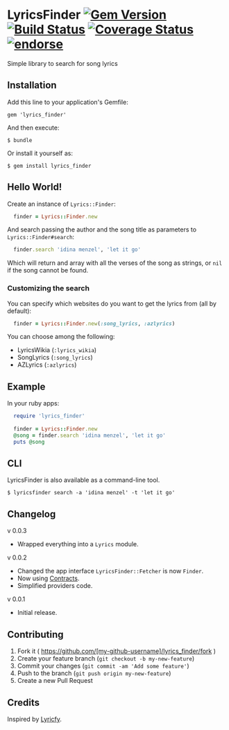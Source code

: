 # LyricsFinder [![Gem Version](https://badge.fury.io/rb/lyrics_finder.svg)](http://badge.fury.io/rb/lyrics_finder) [![Build Status](https://travis-ci.org/dnlR/lyrics_finder.svg?branch=master)](https://travis-ci.org/dnlR/lyrics_finder) [![Coverage Status](https://img.shields.io/coveralls/dnlR/lyrics_finder.svg)](https://coveralls.io/r/dnlR/lyrics_finder?branch=master) [![endorse](https://api.coderwall.com/dnlr/endorsecount.png)](https://coderwall.com/dnlr)

Simple library to search for song lyrics 

## Installation

Add this line to your application's Gemfile:

    gem 'lyrics_finder'

And then execute:

    $ bundle

Or install it yourself as:

    $ gem install lyrics_finder

## Hello World!

Create an instance of `Lyrics::Finder`:

```ruby
  finder = Lyrics::Finder.new
```

And search passing the author and the song title as parameters to `Lyrics::Finder#search`:

```ruby
  finder.search 'idina menzel', 'let it go'
```
Which will return and array with all the verses of the song as strings, or `nil` if the song cannot be found.

### Customizing the search

You can specify which websites do you want to get the lyrics from (all by default):

```ruby
  finder = Lyrics::Finder.new(:song_lyrics, :azlyrics)
```

You can choose among the following:

- LyricsWikia (`:lyrics_wikia`)
- SongLyrics (`:song_lyrics`)
- AZLyrics (`:azlyrics`)

## Example

In your ruby apps:
```ruby
  require 'lyrics_finder'
  
  finder = Lyrics::Finder.new
  @song = finder.search 'idina menzel', 'let it go'
  puts @song
```
    
## CLI

LyricsFinder is also available as a command-line tool.

    $ lyricsfinder search -a 'idina menzel' -t 'let it go'

## Changelog

v 0.0.3

- Wrapped everything into a `Lyrics` module.

v 0.0.2

- Changed the app interface `LyricsFinder::Fetcher` is now `Finder`.
- Now using [Contracts](https://github.com/egonSchiele/contracts.ruby).
- Simplified providers code.

v 0.0.1

- Initial release.

## Contributing

1. Fork it ( https://github.com/[my-github-username]/lyrics_finder/fork )
2. Create your feature branch (`git checkout -b my-new-feature`)
3. Commit your changes (`git commit -am 'Add some feature'`)
4. Push to the branch (`git push origin my-new-feature`)
5. Create a new Pull Request

## Credits

Inspired by [Lyricfy](https://github.com/javichito/Lyricfy).